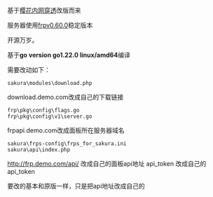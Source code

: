 

基于[樱花内网穿透](https://github.com/ZeroDream-CN/SakuraPanel)改版而来

服务器使用[frpv0.60.0](https://github.com/fatedier/frp/releases/tag/v0.60.0)稳定版本

开源万岁。

基于**go version go1.22.0 linux/amd64**编译

需要改动如下：

```
sakura\modules\download.php
```

download.demo.com改成自己的下载链接



```
frp\pkg\config\flags.go 
frp\pkg\config\v1\server.go
```

frpapi.demo.com改成面板所在服务器域名



```
sakura\frps-config\frps_for_sakura.ini
sakura\api\index.php
```

http://frp.demo.com/api/ 改成自己的面板api地址
api_token 改成自己的api_token

要改的基本和原版一样，只是把api地址改成自己的